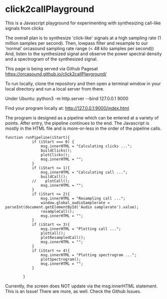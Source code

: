 # click2callPlayground
This is a Javascript playground for experimenting with synthesizing call-like signals from clicks

The overall plan is to synthesize 'click-like' signals at a high sampling rate (1 million samples per second).
Then, lowpass filter and resample to our 'normal' orcasound sampling rate range (< 48 kilo samples per second))
And, listen to the synthesized signal and observe the power spectral density and a spectrogram of the synthesized signal.

This page is being served via Github Pagesat https://orcasound.github.io/click2callPlayground/

To run locally, clone the repository and then open a terminal window in your local directory and run a local server from there.

Under Ubuntu: python3 -m http.server --bind 127.0.0.1 9000

Find your program locally at: http://127.0.0.1:9000/index.html

The program is designed as a pipeline which can be entered at a variety of points.  After entry, the pipeline continues to the end.
The Javascript is mostly in the HTML file and is more-or-less in the order of the pipeline calls.

    function runPipeline(iStart){
                if (iStart === 0) {
                    msg.innerHTML = "Calculating clicks ...";
                    buildClicks();
                    plotClicks();
                    msg.innerHTML = "";
                }
                if (iStart <= 1){
                    msg.innerHTML = "Calculating call ...";
                    buildCall();
                //    plotCall();
                    msg.innerHTML = "";
                }
                if (iStart <= 2){
                    msg.innerHTML = "Resampling call ...";
                    window.global_audioSamplerate = parseInt(document.getElementById('Audio samplerate').value);
                    resampleCall();
                    msg.innerHTML = "";
                }
                if (iStart <= 3){
                    msg.innerHTML = "Plotting call ...";
                    plotCall();
                    plotResampledCall();
                    msg.innerHTML = "";
                }
                if (iStart <= 4){
                    msg.innerHTML = "Plotting spectrogram ...";
                    plotSpectrogram();
                    msg.innerHTML = "";
                }
    
            }
Currently, the screen does NOT update via the msg.innerHTML statement.  This is an Issue!
There are more, as well.  Check the Github Issues.
